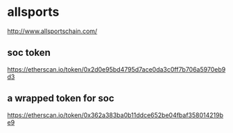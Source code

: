 # allsports

http://www.allsportschain.com/ 

## soc token

https://etherscan.io/token/0x2d0e95bd4795d7ace0da3c0ff7b706a5970eb9d3
## a wrapped token for soc
https://etherscan.io/token/0x362a383ba0b11ddce652be04fbaf358014219be9
